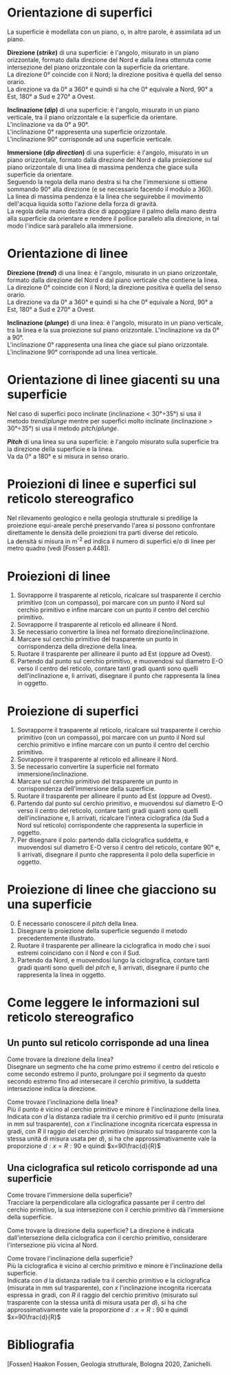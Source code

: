 # Orientazione di superfici

La superficie è modellata con un piano, o, in altre parole, è assimilata ad un piano.

**Direzione (_strike_)** di una superficie: è l'angolo, misurato in un piano orizzontale, formato dalla direzione del Nord e dalla linea ottenuta come intersezione del piano orizzontale con la superficie da orientare.  
La direzione 0° coincide con il Nord; la direzione positiva è quella del senso orario.  
La direzione va da 0° a 360° e quindi si ha che 0° equivale a Nord, 90° a Est, 180° a Sud e 270° a Ovest.

**Inclinazione (_dip_)** di una superficie: è l'angolo, misurato in un piano verticale, tra il piano orizzontale e la superficie da orientare.  
L'inclinazione va da 0° a 90°.  
L'inclinazione 0° rappresenta una superficie orizzontale.  
L'inclinazione 90° corrisponde ad una superficie verticale. 

**Immersione (_dip direction_)** di una superficie: è l'angolo, misurato in un piano orizzontale, formato dalla direzione del Nord e dalla proiezione sul piano orizzontale di una linea di massima pendenza che giace sulla superficie da orientare.  
Seguendo la regola della mano destra si ha che l'immersione si ottiene sommando 90° alla direzione (e se necessario facendo il modulo a 360).  
La linea di massima pendenza è la linea che seguirebbe il movimento dell'acqua liquida sotto l'azione della forza di gravità.  
La regola della mano destra dice di appoggiare il palmo della mano destra alla superficie da orientare e rendere il pollice parallelo alla direzione, in tal modo l'indice sarà parallelo alla immersione.

# Orientazione di linee

**Direzione (_trend_)** di una linea: è l'angolo, misurato in un piano orizzontale, formato dalla direzione del Nord e dal piano verticale che contiene la linea.  
La direzione 0° coincide con il Nord; la direzione positiva è quella del senso orario.  
La direzione va da 0° a 360° e quindi si ha che 0° equivale a Nord, 90° a Est, 180° a Sud e 270° a Ovest.

**Inclinazione (_plunge_)** di una linea: è l'angolo, misurato in un piano verticale, tra la linea e la sua proiezione sul piano orizzontale.
L'inclinazione va da 0° a 90°.  
L'inclinazione 0° rappresenta una linea che giace sul piano orizzontale.  
L'inclinazione 90° corrisponde ad una linea verticale.

# Orientazione di linee giacenti su una superficie

Nel caso di superfici poco inclinate (inclinazione < 30°÷35°) si usa il metodo _trend_/_plunge_ mentre per superfici molto inclinate (inclinazione > 30°÷35°) si usa il metodo _pitch_/_plunge_.

**_Pitch_** di una linea su una superficie: è l'angolo misurato sulla superficie tra la direzione della superficie e la linea.  
Va da 0° a 180° e si misura in senso orario.

# Proiezioni di linee e superfici sul reticolo stereografico

Nel rilevamento geologico e nella geologia strutturale si predilige la proiezione equi-areale perché preservando l'area si possono confrontare direttamente le densità delle proiezioni tra parti diverse del reticolo.  
La densità si misura in m<sup>-2</sup> ed indica il numero di superfici e/o di linee per metro quadro (vedi [Fossen p.448]).

# Proiezioni di linee 
1) Sovrapporre il trasparente al reticolo, ricalcare sul trasparente il cerchio primitivo (con un compasso), poi marcare con un punto il Nord sul cerchio primitivo e infine marcare con un punto il centro del cerchio primitivo.
2) Sovrapporre il trasparente al reticolo ed allineare il Nord.
3) Se necessario convertire la linea nel formato direzione/inclinazione.
4) Marcare sul cerchio primitivo del trasparente un punto in corrispondenza della direzione della linea.
5) Ruotare il trasparente per allineare il punto ad Est (oppure ad Ovest).
6) Partendo dal punto sul cerchio primitivo, e muovendosi sul diametro E-O verso il centro del reticolo, contare tanti gradi quanti sono quelli dell'inclinazione e, lì arrivati, disegnare il punto che rappresenta la linea in oggetto.

# Proiezione di superfici
1) Sovrapporre il trasparente al reticolo, ricalcare sul trasparente il cerchio primitivo (con un compasso), poi marcare con un punto il Nord sul cerchio primitivo e infine marcare con un punto il centro del cerchio primitivo.
2) Sovrapporre il trasparente al reticolo ed allineare il Nord.
3) Se necessario convertire la superficie nel formato immersione/inclinazione.
4) Marcare sul cerchio primitivo del trasparente un punto in corrispondenza dell'immersione della superficie.
5) Ruotare il trasparente per allineare il punto ad Est (oppure ad Ovest).
6) Partendo dal punto sul cerchio primitivo, e muovendosi sul diametro E-O verso il centro del reticolo, contare tanti gradi quanti sono quelli dell'inclinazione e, lì arrivati, ricalcare l'intera ciclografica (da Sud a Nord sul reticolo) corrispondente che rappresenta la superficie in oggetto.
7) Per disegnare il polo: partendo dalla ciclografica suddetta, e muovendosi sul diametro E-O verso il centro del reticolo, contare 90° e, lì arrivati, disegnare il punto che rappresenta il polo della superficie in oggetto.

# Proiezione di linee che giacciono su una superficie
0) È necessario conoscere il _pitch_ della linea.
1) Disegnare la proiezione della superficie seguendo il metodo precedentemente illustrato.
2) Ruotare il trasparente per allineare la ciclografica in modo che i suoi estremi coincidano con il Nord e con il Sud.
3) Partendo da Nord, e muovendosi lungo la ciclografica, contare tanti gradi quanti sono quelli del _pitch_ e, lì arrivati, disegnare il punto che rappresenta la linea in oggetto.

# Come leggere le informazioni sul reticolo stereografico

## Un punto sul reticolo corrisponde ad una linea

Come trovare la direzione della linea?  
Disegnare un segmento che ha come primo estremo il centro del reticolo e come secondo estremo il punto, prolungare poi il segmento da questo secondo estremo fino ad intersecare il cerchio primitivo, la suddetta intersezione indica la direzione.

Come trovare l'inclinazione della linea?  
Più il punto è vicino al cerchio primitivo e minore è l'inclinazione della linea.  
Indicata con $d$ la distanza radiale tra il cerchio primitivo ed il punto (misurata in mm sul trasparente), con $x$ l'inclinazione incognita ricercata espressa in gradi, con $R$ il raggio del cerchio primitivo (misurato sul trasparente con la stessa unità di misura usata per $d$), si ha che approssimativamente vale la proporzione $d:x=R:90$ e quindi $x=90\frac{d}{R}$

## Una ciclografica sul reticolo corrisponde ad una superficie

Come trovare l'immersione della superficie?  
Tracciare la perpendicolare alla ciclografica passante per il centro del cerchio primitivo, la sua intersezione con il cerchio primitivo dà l'immersione della superficie.

Come trovare la direzione della superficie?
La direzione è indicata dall'intersezione della ciclografica con il cerchio primitivo, considerare l'intersezione più vicina al Nord.

Come trovare l'inclinazione della superficie?  
Più la ciclografica è vicino al cerchio primitivo e minore è l'inclinazione della superficie.  
Indicata con $d$ la distanza radiale tra il cerchio primitivo e la ciclografica (misurata in mm sul trasparente), con $x$ l'inclinazione incognita ricercata espressa in gradi, con $R$ il raggio del cerchio primitivo (misurato sul trasparente con la stessa unità di misura usata per $d$), si ha che approssimativamente vale la proporzione $d:x=R:90$ e quindi $x=90\frac{d}{R}$




# Bibliografia

[Fossen] Haakon Fossen, Geologia strutturale, Bologna 2020, Zanichelli.
